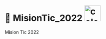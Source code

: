 #  🚀 MisionTic_2022 <img alt="colombia" src="http://flags.fmcdn.net/data/flags/w580/co.png" width="50" height="50">
Mision Tic 2022
